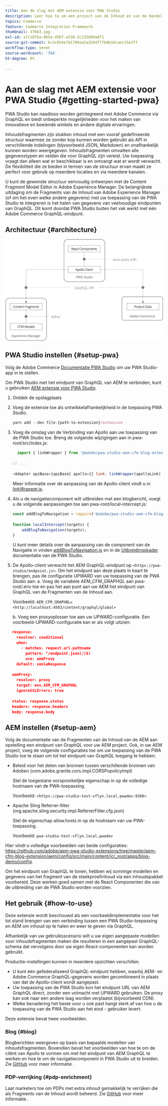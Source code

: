 ```yaml
---
title: Aan de slag met AEM extensie voor PWA Studio
description: Leer hoe te om een project van de Inhoud en van de Handel van de AEM zonder titel met PWA Studio op te stellen.
topics: Commerce
feature: Commerce Integration Framework
thumbnail: 37843.jpg
exl-id: a7c187ba-885e-45bf-a538-3c235b09a0f1
source-git-commit: bc3c054e781789aa2a2b94f77b0616caec15e2ff
workflow-type: tm+mt
source-wordcount: '764'
ht-degree: 0%

---
```


# Aan de slag met AEM extensie voor PWA Studio {#getting-started-pwa}

PWA Studio kan naadloos worden geïntegreerd met Adobe Commerce via GraphQL en biedt onbeperkte mogelijkheden voor het maken van innovatieve en boeiende winkels en andere digitale ervaringen.

Inhoudsfragmenten zijn stukken inhoud met een vooraf gedefinieerde structuur waarmee ze zonder kop kunnen worden gebruikt als API in verschillende indelingen (bijvoorbeeld JSON, Markdown) en onafhankelijk kunnen worden weergegeven. Inhoudsfragmenten omvatten alle gegevenstypen en velden die voor GraphQL zijn vereist. Uw toepassing vraagt dan alleen wat er beschikbaar is en ontvangt wat er wordt verwacht. De flexibiliteit die ze bieden in termen van de structuur ervan maakt ze perfect voor gebruik op meerdere locaties en via meerdere kanalen.

U kunt de gewenste structuur eenvoudig ontwerpen met de Content Fragment Model Editor in Adobe Experience Manager. De belangrijkste uitdaging om de Fragments van de Inhoud van Adobe Experience Manager (of om het even welke andere gegevens) met uw toepassing van de PWA Studio te integreren is het halen van gegevens van veelvoudige eindpunten van GraphQL. Dit komt doordat PWA Studio buiten het vak werkt met één Adobe Commerce GraphQL-eindpunt.

## Architectuur {#architecture}

![PWA zonder kop](/help/commerce-cloud/assets/PWA-Studio_Architecture.png)

## PWA Studio instellen {#setup-pwa}

Volg de Adobe Commerce [Documentatie PWA Studio](https://developer.adobe.com/commerce/pwa-studio/tutorials/) om uw PWA Studio-app in te stellen.

Om PWA Studio met het eindpunt van GraphQL van AEM te verbinden, kunt u gebruiken [AEM extensie voor PWA Studio](https://github.com/adobe/aem-pwa-studio-extensions).

1. Ontdek de opslagplaats

1. Voeg de extensie toe als ontwikkelafhankelijkheid in de toepassing PWA Studio.

   ```javascript
   yarn add --dev file:{path-to-extension}/extension
   ```

1. Voeg de omslag van de Verbinding van Apollo aan uw toepassing van de PWA Studio toe. Breng de volgende wijzigingen aan in pwa-root/src/index.js:

   ```javascript
     import { linkWrapper } from '@adobe/pwa-studio-aem-cfm-blog-extension';
   
   // ...
   
   <Adapter apiBase={apiBase} apollo={{ link: linkWrapper(apolloLink) }} store={store}>
   ```

   Meer informatie over de aanpassing van de Apollo-client vindt u in [linkWrapper.js](https://github.com/adobe/aem-pwa-studio-extensions/blob/master/aem-cfm-blog-extension/extension/src/linkWrapper.js).

1. Als u de navigatiecomponent wilt uitbreiden met een blogbericht, voegt u de volgende aanpassingen toe aan pwa-root/local-intercept.js:

   ```javascript
   const addBlogToNavigation = require('@adobe/pwa-studio-aem-cfm-blog-extension/src/addBlogToNavigation');
   
   function localIntercept(targets) {
       addBlogToNavigation(targets);
   }    
   ```

   U kunt meer details over de aanpassing van de component van de Navigatie in vinden [addBlogToNavigation.js](https://github.com/adobe/aem-pwa-studio-extensions/blob/master/aem-cfm-blog-extension/extension/src/addBlogToNavigation.js) en in de [Uitbreidingskader](https://developer.adobe.com/commerce/pwa-studio/guides/general-concepts/extensibility/) documentatie van de PWA Studio.

1. De Apollo-client verwacht het AEM GraphQL-eindpunt op `<https://pwa-studio/endpoint.js>`. Om het eindpunt aan deze plaats in kaart te brengen, pas de configuratie UPWARD van uw toepassing van de PWA Studio aan: a. Voeg de variabele AEM_CFM_GRAPHQL aan pwa-root/.env toe en pas het aan punt aan uw AEM het eindpunt van GraphQL van de Fragmenten van de Inhoud aan.

   Voorbeeld: `AEM_CFM_GRAPHQL=<http://localhost:4503/content/graphql/global>`

   b. Voeg een proxyoplosser toe aan uw UPWARD-configuratie. Een voorbeeld-UPWARD-configuratie kan er als volgt uitzien:

```json
   response:
     resolver: conditional
     when:
       - matches: request.url.pathname
         pattern: ^/endpoint.json(/|$)
         use: aemProxy
     default: veniaResponse

   aemProxy:
     resolver: proxy
     target: env.AEM_CFM_GRAPHQL
     ignoreSSLErrors: true

   status: response.status
   headers: response.headers
   body: response.body
```

## AEM instellen {#setup-aem}

Volg de documentatie van de Fragmenten van de Inhoud van de AEM aan opstelling een eindpunt van GraphQL voor uw AEM project. Ook, in uw AEM project, voeg de volgende configuraties toe om uw toepassing van de PWA Studio toe te staan om tot het eindpunt van GraphQL toegang te hebben:

* Beleid voor het delen van bronnen tussen verschillende bronnen van Adoben (com.adobe.granite.cors.impl.CORSPopolicyImpl)

  Stel de toegestane oorspronkelijke eigenschap in op de volledige hostnaam van de PWA-toepassing.

  Voorbeeld:  `<https://pwa-studio-test-vflyn.local.pwadev:9366>`

* Apache Sling Referrer-filter (org.apache.sling.security.impl.ReferrerFilter.cfg.json)

  Stel de eigenschap allow.hosts in op de hostnaam van uw PWA-toepassing.

  Voorbeeld: `pwa-studio-test-vflyn.local.pwadev`

Hier vindt u volledige voorbeelden van beide configuraties: <https://github.com/adobe/aem-pwa-studio-extensions/tree/master/aem-cfm-blog-extension/aem/config/src/main/content/jcr_root/apps/blog-demo/config>.

Om het eindpunt van GraphQL te tonen, hebben wij sommige modellen en gegevens van het fragment van de steekproefinhoud via een inhoudspakket voorbereid. Deze werken goed samen met de React Componenten die van de uitbreiding van de PWA Studio worden voorzien.

## Het gebruik {#how-to-use}

Deze extensie wordt beschouwd als een voorbeeldimplementatie voor het tot stand brengen van een verbinding tussen een PWA Studio-toepassing en AEM om inhoud op te halen en weer te geven via GraphQL.

Afhankelijk van uw gebruiksscenario wilt u uw eigen aangepaste modellen voor inhoudsfragmenten maken die resulteren in een aangepast GraphQL-schema dat vervolgens door uw eigen React-componenten kan worden gebruikt.

Productie-instellingen kunnen in meerdere opzichten verschillen.

* U kunt één gefederaliseerd GraphQL-eindpunt hebben, waarbij AEM- en Adobe Commerce GraphQL-gegevens worden gecombineerd in plaats van dat de Apollo-client wordt aangepast.
* Uw toepassing van de PWA Studio kon het eindpunt URL van AEM GraphQL direct, zonder een volmacht met UPWARD gebruiken. De proxy kan ook naar een andere laag worden verplaatst (bijvoorbeeld CDN).
* Welke benadering het beste voor u ook past hangt sterk af van hoe u de toepassing van de PWA Studio aan het eind - gebruiker levert.

Deze extensie bevat twee voorbeelden.

### Blog {#blog}

Blogberichten weergeven op basis van bepaalde modellen van inhoudsfragmenten. Bovendien bevat het voorbeelden van hoe te om de cliënt van Apollo te vormen om met het eindpunt van AEM GraphQL te werken en hoe te om de navigatiecomponent in PWA Studio uit te breiden. Zie [GitHub](https://github.com/adobe/aem-pwa-studio-extensions/tree/master/aem-cfm-blog-extension) voor meer informatie .

### PDP-verrijking {#pdp-enrichment}

Laat marketers toe om PDPs met extra inhoud gemakkelijk te verrijken die als Fragments van de Inhoud wordt beheerd.  Zie [GitHub](https://github.com/adobe/aem-pwa-studio-extensions/tree/master/aem-cif-product-page-extension) voor meer informatie .
